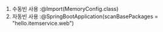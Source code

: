 1) 수동빈 사용 :@Import(MemoryConfig.class)
2) 자동빈 사용 :@SpringBootApplication(scanBasePackages = "hello.itemservice.web")


